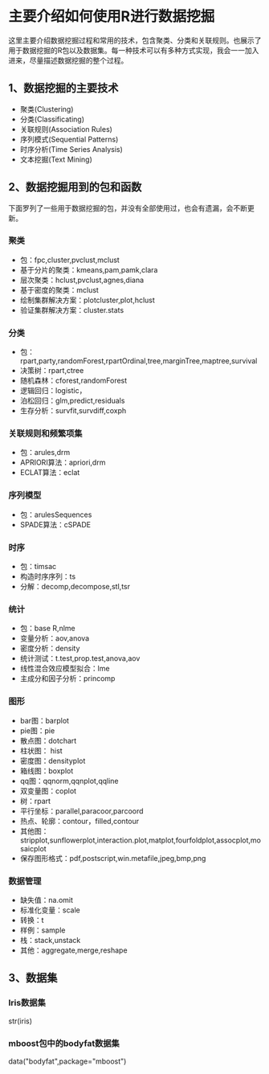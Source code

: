 主要介绍如何使用R进行数据挖掘
========================================================

这里主要介绍数据挖掘过程和常用的技术，包含聚类、分类和关联规则。也展示了用于数据挖掘的R包以及数据集。每一种技术可以有多种方式实现，我会一一加入进来，尽量描述数据挖掘的整个过程。

1、数据挖掘的主要技术
--------------------------------------------------------
* 聚类(Clustering)
* 分类(Classificating)
* 关联规则(Association Rules)
* 序列模式(Sequential Patterns)
* 时序分析(Time Series Analysis)
* 文本挖掘(Text Mining)

2、数据挖掘用到的包和函数
--------------------------------------------------------
下面罗列了一些用于数据挖掘的包，并没有全部使用过，也会有遗漏，会不断更新。

### 聚类

* 包：fpc,cluster,pvclust,mclust
* 基于分片的聚类：kmeans,pam,pamk,clara
* 层次聚类：hclust,pvclust,agnes,diana
* 基于密度的聚类：mclust
* 绘制集群解决方案：plotcluster,plot,hclust
* 验证集群解决方案：cluster.stats

### 分类

* 包：rpart,party,randomForest,rpartOrdinal,tree,marginTree,maptree,survival
* 决策树：rpart,ctree
* 随机森林：cforest,randomForest
* 逻辑回归：logistic，
* 泊松回归：glm,predict,residuals
* 生存分析：survfit,survdiff,coxph

### 关联规则和频繁项集

* 包：arules,drm
* APRIORI算法：apriori,drm
* ECLAT算法：eclat

### 序列模型

* 包：arulesSequences
* SPADE算法：cSPADE

### 时序

* 包：timsac
* 构造时序序列：ts
* 分解：decomp,decompose,stl,tsr

### 统计

* 包：base R,nlme
* 变量分析：aov,anova
* 密度分析：density
* 统计测试：t.test,prop.test,anova,aov
* 线性混合效应模型拟合：lme
* 主成分和因子分析：princomp

### 图形

* bar图：barplot
* pie图：pie
* 散点图：dotchart
* 柱状图： hist
* 密度图：densityplot
* 箱线图：boxplot
* qq图：qqnorm,qqnplot,qqline
* 双变量图：coplot
* 树：rpart
* 平行坐标：parallel,paracoor,parcoord
* 热点、轮廓：contour，filled,contour
* 其他图：stripplot,sunflowerplot,interaction.plot,matplot,fourfoldplot,assocplot,mosaicplot
* 保存图形格式：pdf,postscript,win.metafile,jpeg,bmp,png

### 数据管理

* 缺失值：na.omit
* 标准化变量：scale
* 转换：t
* 样例：sample
* 栈：stack,unstack
* 其他：aggregate,merge,reshape

3、数据集
-----------------------------------------------------
### Iris数据集
str(iris)

### mboost包中的bodyfat数据集
data("bodyfat",package="mboost")






